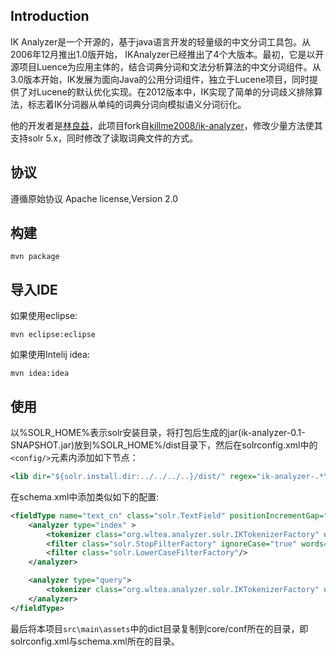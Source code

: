 ## Introduction

IK Analyzer是一个开源的，基于java语言开发的轻量级的中文分词工具包。从2006年12月推出1.0版开始， IKAnalyzer已经推出了4个大版本。最初，它是以开源项目Luence为应用主体的，结合词典分词和文法分析算法的中文分词组件。从3.0版本开始，IK发展为面向Java的公用分词组件，独立于Lucene项目，同时提供了对Lucene的默认优化实现。在2012版本中，IK实现了简单的分词歧义排除算法，标志着IK分词器从单纯的词典分词向模拟语义分词衍化。

他的开发者是[林良益](http://linliangyi2007.iteye.com/ )，此项目fork自[killme2008/ik-analyzer](https://github.com/killme2008/ik-analyzer)，修改少量方法使其支持solr 5.x，同时修改了读取词典文件的方式。

## 协议

遵循原始协议 Apache license,Version 2.0

## 构建

    mvn package
	
## 导入IDE

如果使用eclipse:

	mvn eclipse:eclipse
	
如果使用Intelij idea:

    mvn idea:idea

## 使用

以%SOLR_HOME%表示solr安装目录，将打包后生成的jar(ik-analyzer-0.1-SNAPSHOT.jar)放到%SOLR_HOME%/dist目录下，然后在solrconfig.xml中的`<config/>`元素内添加如下节点：
```xml
<lib dir="${solr.install.dir:../../../..}/dist/" regex="ik-analyzer-.*\.jar" />
```

在schema.xml中添加类似如下的配置:
```xml
<fieldType name="text_cn" class="solr.TextField" positionIncrementGap="100" >  
	<analyzer type="index" >   
		<tokenizer class="org.wltea.analyzer.solr.IKTokenizerFactory" useSmart="true" stop="dict/stopword.dic,dict/ext_stopword.dic" main="dict/main.dic,dict/main_book_name.dic,dict/main_book_author.dic,dict/main_book_tag.dic"/>
		<filter class="solr.StopFilterFactory" ignoreCase="true" words="stopwords.txt"/>
		<filter class="solr.LowerCaseFilterFactory"/>
	</analyzer>

	<analyzer type="query">
		<tokenizer class="org.wltea.analyzer.solr.IKTokenizerFactory" useSmart="true" stop="dict/stopword.dic,dict/ext_stopword.dic" main="dict/main.dic,dict/main_book_name.dic,dict/main_book_author.dic,dict/main_book_tag.dic"/>
	</analyzer>
</fieldType>
```

最后将本项目`src\main\assets`中的dict目录复制到core/conf所在的目录，即solrconfig.xml与schema.xml所在的目录。